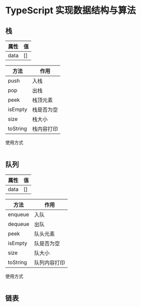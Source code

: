 # TypeScript 实现数据结构与算法

## 栈

| 属性 | 值 |
| ---- | -- |
| data | [] |

| 方法     | 作用       |
| -------- | ---------- |
| push     | 入栈       |
| pop      | 出栈       |
| peek     | 栈顶元素   |
| isEmpty  | 栈是否为空 |
| size     | 栈大小     |
| toString | 栈内容打印 |

使用方式

```

```

## 队列

| 属性 | 值 |
| ---- | -- |
| data | [] |

| 方法     | 作用         |
| -------- | ------------ |
| enqueue  | 入队         |
| dequeue  | 出队         |
| peek     | 队头元素     |
| isEmpty  | 队是否为空   |
| size     | 队大小       |
| toString | 队列内容打印 |

使用方式

```

```

## 链表
